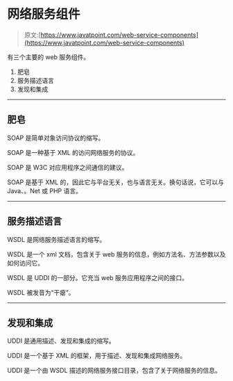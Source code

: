 # 网络服务组件

> 原文:[https://www.javatpoint.com/web-service-components](https://www.javatpoint.com/web-service-components)

有三个主要的 web 服务组件。

1.  肥皂
2.  服务描述语言
3.  发现和集成

* * *

## 肥皂

SOAP 是简单对象访问协议的缩写。

SOAP 是一种基于 XML 的访问网络服务的协议。

SOAP 是 W3C 对应用程序之间通信的建议。

SOAP 是基于 XML 的，因此它与平台无关，也与语言无关。换句话说，它可以与 Java、。Net 或 PHP 语言。

* * *

## 服务描述语言

WSDL 是网络服务描述语言的缩写。

WSDL 是一个 xml 文档，包含关于 web 服务的信息，例如方法名、方法参数以及如何访问它。

WSDL 是 UDDI 的一部分。它充当 web 服务应用程序之间的接口。

WSDL 被发音为“干瘪”。

* * *

## 发现和集成

UDDI 是通用描述、发现和集成的缩写。

UDDI 是一个基于 XML 的框架，用于描述、发现和集成网络服务。

UDDI 是一个由 WSDL 描述的网络服务接口目录，包含了关于网络服务的信息。